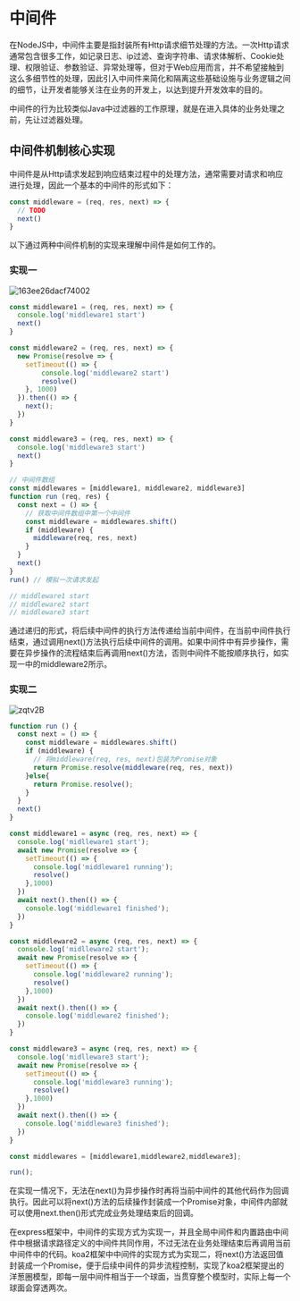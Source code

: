 # 中间件

在NodeJS中，中间件主要是指封装所有Http请求细节处理的方法。一次Http请求通常包含很多工作，如记录日志、ip过滤、查询字符串、请求体解析、Cookie处理、权限验证、参数验证、异常处理等，但对于Web应用而言，并不希望接触到这么多细节性的处理，因此引入中间件来简化和隔离这些基础设施与业务逻辑之间的细节，让开发者能够关注在业务的开发上，以达到提升开发效率的目的。

中间件的行为比较类似Java中过滤器的工作原理，就是在进入具体的业务处理之前，先让过滤器处理。

## 中间件机制核心实现

中间件是从Http请求发起到响应结束过程中的处理方法，通常需要对请求和响应进行处理，因此一个基本的中间件的形式如下：

```js
const middleware = (req, res, next) => {
  // TODO
  next()
}
```

以下通过两种中间件机制的实现来理解中间件是如何工作的。

### 实现一

![163ee26dacf74002](https://zhuduanlei-1256381138.cos.ap-guangzhou.myqcloud.com/uPic/163ee26dacf74002.jpg)

```js
const middleware1 = (req, res, next) => {
  console.log('middleware1 start')
  next()
}

const middleware2 = (req, res, next) => {
  new Promise(resolve => {
    setTimeout(() => {
        console.log('middleware2 start')
        resolve()
    }, 1000)
  }).then(() => {
    next();
  })
}

const middleware3 = (req, res, next) => {
  console.log('middleware3 start')
  next()
}

// 中间件数组
const middlewares = [middleware1, middleware2, middleware3]
function run (req, res) {
  const next = () => {
    // 获取中间件数组中第一个中间件
    const middleware = middlewares.shift()
    if (middleware) {
      middleware(req, res, next)
    }
  }
  next()
}
run() // 模拟一次请求发起

// middleware1 start
// middleware2 start
// middleware3 start
```

通过递归的形式，将后续中间件的执行方法传递给当前中间件，在当前中间件执行结束，通过调用next()方法执行后续中间件的调用。如果中间件中有异步操作，需要在异步操作的流程结束后再调用next()方法，否则中间件不能按顺序执行，如实现一中的middleware2所示。

### 实现二

![zqtv2B](https://zhuduanlei-1256381138.cos.ap-guangzhou.myqcloud.com/uPic/zqtv2B.png)

```js
function run () {
  const next = () => {
    const middleware = middlewares.shift()
    if (middleware) {
      // 将middleware(req, res, next)包装为Promise对象
      return Promise.resolve(middleware(req, res, next))
    }else{
      return Promise.resolve();
    }
  }
  next()
}

const middleware1 = async (req, res, next) => {
  console.log('midlleware1 start');
  await new Promise(resolve => {
    setTimeout(() => {
      console.log('middleware1 running');
      resolve()
    },1000)
  })
  await next().then(() => {
    console.log('middleware1 finished');
  })
}

const middleware2 = async (req, res, next) => {
  console.log('midlleware2 start');
  await new Promise(resolve => {
    setTimeout(() => {
      console.log('middleware2 running');
      resolve()
    },1000)
  })
  await next().then(() => {
    console.log('middleware2 finished');
  })
}

const middleware3 = async (req, res, next) => {
  console.log('midlleware3 start');
  await new Promise(resolve => {
    setTimeout(() => {
      console.log('middleware3 running');
      resolve()
    },1000)
  })
  await next().then(() => {
    console.log('middleware3 finished');
  })
}

const middlewares = [middleware1,middleware2,middleware3];

run();
```

在实现一情况下，无法在next()为异步操作时再将当前中间件的其他代码作为回调执行。因此可以将next()方法的后续操作封装成一个Promise对象，中间件内部就可以使用next.then()形式完成业务处理结束后的回调。

在express框架中，中间件的实现方式为实现一，并且全局中间件和内置路由中间件中根据请求路径定义的中间件共同作用，不过无法在业务处理结束后再调用当前中间件中的代码。koa2框架中中间件的实现方式为实现二，将next()方法返回值封装成一个Promise，便于后续中间件的异步流程控制，实现了koa2框架提出的洋葱圈模型，即每一层中间件相当于一个球面，当贯穿整个模型时，实际上每一个球面会穿透两次。

